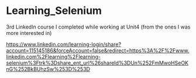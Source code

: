 # Learning_Selenium
3rd LinkedIn course I completed while working at Unit4 (from the ones I was more interested in)

https://www.linkedin.com/learning-login/share?account=115145186&forceAccount=false&redirect=https%3A%2F%2Fwww.linkedin.com%2Flearning%2Flearning-selenium%3Ftrk%3Dshare_ent_url%26shareId%3DUn%252FmMwoHSeOKnG%252BkBUhzSw%253D%253D
